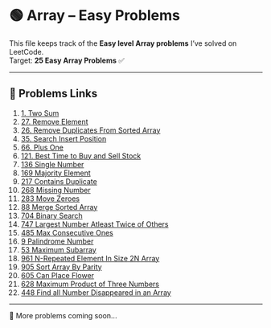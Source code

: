 # 🟢 Array – Easy Problems

This file keeps track of the **Easy level Array problems** I’ve solved on LeetCode.  
Target: **25 Easy Array Problems** ✅

---

## 📌 Problems Links

1. [1. Two Sum](https://leetcode.com/problems/two-sum/)
2. [27. Remove Element](https://leetcode.com/problems/remove-element/)
3. [26. Remove Duplicates From Sorted Array](https://leetcode.com/problems/remove-duplicates-from-sorted-array/)
4. [35. Search Insert Position](https://leetcode.com/problems/search-insert-position)
5. [66. Plus One](https://leetcode.com/problems/plus-one)
6. [121. Best Time to Buy and Sell Stock](https://leetcode.com/problems/best-time-to-buy-and-sell-stock)
7. [136 Single Number](https://leetcode.com/problems/single-number)
8. [169 Majority Element](https://leetcode.com/problems/majority-element)
9. [217 Contains Duplicate](https://leetcode.com/problems/contains-duplicate)
10. [268 Missing Number](https://leetcode.com/problems/missing-number)
11. [283 Move Zeroes](https://leetcode.com/problems/move-zeroes)
12. [88 Merge Sorted Array](https://leetcode.com/problems/merge-sorted-array)
13. [704 Binary Search](https://leetcode.com/problems/binary-search)
14. [747 Largest Number Atleast Twice of Others](https://leetcode.com/problems/largest-number-at-least-twice-of-others)
15. [485 Max Consecutive Ones](https://leetcode.com/problems/max-consecutive-ones)
16. [9 Palindrome Number](https://leetcode.com/problems/palindrome-number)
17. [53 Maximum Subarray](https://leetcode.com/problems/maximum-subarray)
18. [961 N-Repeated Element In Size 2N Array](https://leetcode.com/problems/n-repeated-element-in-size-2n-array)
19. [905 Sort Array By Parity](https://leetcode.com/problems/sort-array-by-parity)
20. [605 Can Place Flower](https://leetcode.com/problems/can-place-flowers)
21. [628 Maximum Product of Three Numbers](https://leetcode.com/problems/maximum-product-of-three-numbers)
22. [448 Find all Number Disappeared in an Array](https://leetcode.com/problems/find-all-numbers-disappeared-in-an-array)

---

🚀 More problems coming soon...
